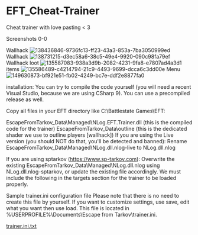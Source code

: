 # EFT_Cheat-Trainer
Cheat trainer with love pasting &lt; 3

Screenshots  0-0

Wallhack
![138436846-9736fc13-ff23-43a3-853a-7ba3050999ed](https://user-images.githubusercontent.com/46020154/153920888-77689c9a-616b-40d0-be8d-f214a9a84577.png)
Wallhack
![138731215-d3ec58a6-38c5-49e4-9920-090c98fa79ef](https://user-images.githubusercontent.com/46020154/153921052-8efc089c-def4-4de0-9c02-89e90fc34a9f.png)
Wallhack loot
![135587083-938a3d9b-2082-4231-9fa8-e7807ad4a3d1](https://user-images.githubusercontent.com/46020154/153921128-c1864039-bb96-46e9-bf17-50480225fb71.png)
items
![135586489-c4214794-21c9-4493-9699-dcca6c3dd00e](https://user-images.githubusercontent.com/46020154/153921240-0d2a8fc5-de0b-46bd-aacc-b7708900c034.png)
Menu
![149630873-bf921e51-fb02-4249-bc7e-ddf2e8877fa0](https://user-images.githubusercontent.com/46020154/153921298-138c270b-786f-44a8-ae31-1e6ba5457497.png)

installation:
You can try to compile the code yourself (you will need a recent Visual Studio, because we are using CSharp 9). You can use a precompiled release as well.

Copy all files in your EFT directory like C:\Battlestate Games\EFT:

EscapeFromTarkov_Data\Managed\NLog.EFT.Trainer.dll (this is the compiled code for the trainer)
EscapeFromTarkov_Data\outline (this is the dedicated shader we use to outline players [wallhack])
If you are using the Live version (you should NOT do that, you'll be detected and banned):
Rename EscapeFromTarkov_Data\Managed\NLog.dll.nlog-live to NLog.dll.nlog

If you are using sptarkov (https://www.sp-tarkov.com):
Overwrite the existing EscapeFromTarkov_Data\Managed\NLog.dll.nlog using NLog.dll.nlog-sptarkov, or update the existing file accordingly. We must include the following <target name="EFTTarget" xsi:type="EFTTarget" /> in the targets section for the trainer to be loaded properly.

Sample trainer.ini configuration file
Please note that there is no need to create this file by yourself. If you want to customize settings, use save, edit what you want then use load. This file is located in %USERPROFILE%\Documents\Escape from Tarkov\trainer.ini.

[trainer.ini.txt](https://github.com/pa1nz0r1337/EFT_Cheat-Trainer/files/8063019/trainer.ini.txt)
